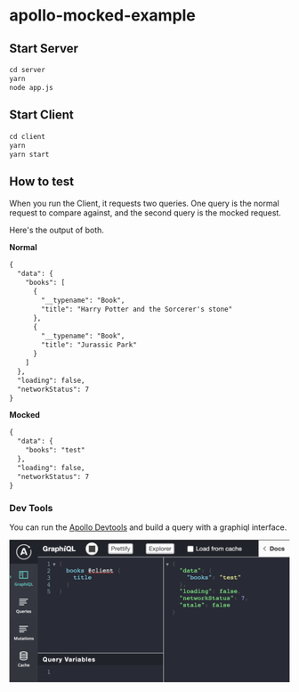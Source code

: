 # apollo-mocked-example

## Start Server
```
cd server
yarn
node app.js
```

## Start Client
```
cd client
yarn
yarn start
```

## How to test
When you run the Client, it requests two queries. One query is the normal request to compare against, and the second query is the mocked request.

Here's the output of both.

**Normal**
```
{
  "data": {
    "books": [
      {
        "__typename": "Book",
        "title": "Harry Potter and the Sorcerer's stone"
      },
      {
        "__typename": "Book",
        "title": "Jurassic Park"
      }
    ]
  },
  "loading": false,
  "networkStatus": 7
}
```


**Mocked**
```
{
  "data": {
    "books": "test"
  },
  "loading": false,
  "networkStatus": 7
}
```

### Dev Tools
You can run the [Apollo Devtools](https://chrome.google.com/webstore/detail/apollo-client-developer-t/jdkknkkbebbapilgoeccciglkfbmbnfm) and build a query with a graphiql interface.


![Apollo Devtools](apollo-devtools.png)



